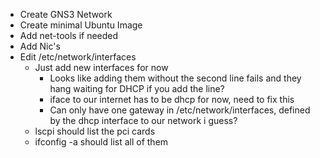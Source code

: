 * Create GNS3 Network
* Create minimal Ubuntu Image
* Add net-tools if needed
* Add Nic's
* Edit /etc/network/interfaces
    * Just add new interfaces for now
        * Looks like adding them without the second line fails and they hang waiting for DHCP if you add the line?
        * iface to our internet has to be dhcp for now, need to fix this
        * Can only have one gateway in /etc/network/interfaces, defined by the dhcp interface to our network i guess?
    * lscpi should list the pci cards
    * ifconfig -a should list all of them